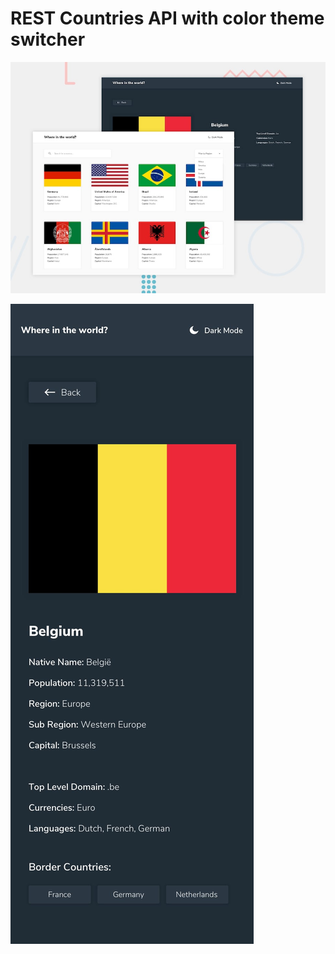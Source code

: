 # REST Countries API with color theme switcher

![Desktop Design](https://github.com/mrnikhilsingh/rest-countries-api/blob/main/assets/screenshot/desktop-preview.jpg)

![Mobile Design](https://github.com/mrnikhilsingh/rest-countries-api/blob/main/assets/screenshot/mobile-design-dark.jpg)

